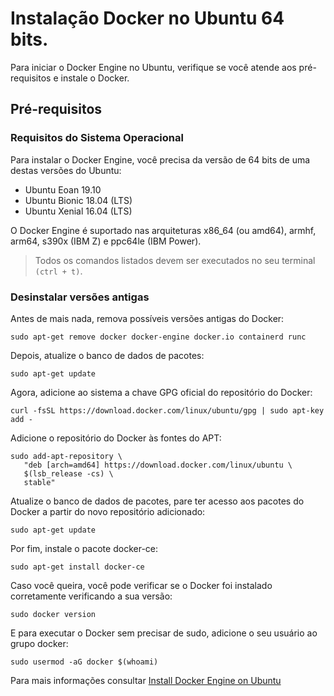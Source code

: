 # Instalação Docker no Ubuntu 64 bits. 

Para iniciar o Docker Engine no Ubuntu, verifique se você atende aos pré-requisitos e instale o Docker.

## Pré-requisitos
### Requisitos do Sistema Operacional

Para instalar o Docker Engine, você precisa da versão de 64 bits de uma destas versões do Ubuntu:

- Ubuntu Eoan 19.10
- Ubuntu Bionic 18.04 (LTS)
- Ubuntu Xenial 16.04 (LTS)

O Docker Engine é suportado nas arquiteturas x86_64 (ou amd64), armhf, arm64, s390x (IBM Z) e ppc64le (IBM Power).

> Todos os comandos listados devem ser executados no seu terminal `(ctrl + t)`.


### Desinstalar versões antigas

Antes de mais nada, remova possíveis versões antigas do Docker:

```console
sudo apt-get remove docker docker-engine docker.io containerd runc
```

Depois, atualize o banco de dados de pacotes:

```
sudo apt-get update
```

Agora, adicione ao sistema a chave GPG oficial do repositório do Docker:

```
curl -fsSL https://download.docker.com/linux/ubuntu/gpg | sudo apt-key add -
```

Adicione o repositório do Docker às fontes do APT:

```
sudo add-apt-repository \
   "deb [arch=amd64] https://download.docker.com/linux/ubuntu \
   $(lsb_release -cs) \
   stable"
```

Atualize o banco de dados de pacotes, pare ter acesso aos pacotes do Docker a partir do novo repositório adicionado:

```
sudo apt-get update
```

Por fim, instale o pacote docker-ce:

```
sudo apt-get install docker-ce
```

Caso você queira, você pode verificar se o Docker foi instalado corretamente verificando a sua versão:

```
sudo docker version
```

E para executar o Docker sem precisar de sudo, adicione o seu usuário ao grupo docker:

```
sudo usermod -aG docker $(whoami)
```

Para mais informações consultar [Install Docker Engine on Ubuntu](https://docs.docker.com/engine/install/ubuntu/)
